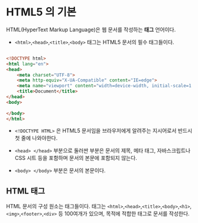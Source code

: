 # HTML5 의 기본

HTML(HyperText Markup Language)은 웹 문서를 작성하는 **태그** 언어이다.
  * `<html>`,`<head>`,`<title>`,`<body>` 태그는 HTML5 문서의 필수 태그들이다.

```HTML

<!DOCTYPE html>
<html lang="en">
<head>
    <meta charset="UTF-8">
    <meta http-equiv="X-UA-Compatible" content="IE=edge">
    <meta name="viewport" content="width=device-width, initial-scale=1.0">
    <title>Document</title>
</head>
<body>
    
</body>
</html>

```
* `<!DOCTYPE HTML>` 은 HTML5 문서임을 브라우저에게 알려주는 지시어로서 반드시 첫 줄에 나와야한다.

* `<head> </head>` 부분으로 둘러싼 부분은 문서의 제목, 메타 태그, 자바스크립트나 CSS 시트 등을 포함하며 문서의 본문에 포함되지 않는다.

* `<body> </body>` 부분은 문서의 본문이다.

## HTML 태그

HTML 문서의 구성 원소는 태그들이다. 태그는 `<html>`,`<head>`,`<title>`,`<body>`,`<h1>`, `<img>`,`<footer>`,`<div>` 등 100여개가 있으며, 목적에 적합한 태그로 문서를 작성한다.


